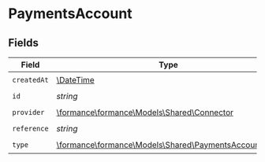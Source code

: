 # PaymentsAccount


## Fields

| Field                                                                                              | Type                                                                                               | Required                                                                                           | Description                                                                                        |
| -------------------------------------------------------------------------------------------------- | -------------------------------------------------------------------------------------------------- | -------------------------------------------------------------------------------------------------- | -------------------------------------------------------------------------------------------------- |
| `createdAt`                                                                                        | [\DateTime](https://www.php.net/manual/en/class.datetime.php)                                      | :heavy_check_mark:                                                                                 | N/A                                                                                                |
| `id`                                                                                               | *string*                                                                                           | :heavy_check_mark:                                                                                 | N/A                                                                                                |
| `provider`                                                                                         | [\formance\formance\Models\Shared\Connector](../../Models/Shared/Connector.md)                     | :heavy_check_mark:                                                                                 | N/A                                                                                                |
| `reference`                                                                                        | *string*                                                                                           | :heavy_check_mark:                                                                                 | N/A                                                                                                |
| `type`                                                                                             | [\formance\formance\Models\Shared\PaymentsAccountType](../../Models/Shared/PaymentsAccountType.md) | :heavy_check_mark:                                                                                 | N/A                                                                                                |
